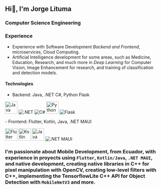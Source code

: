 ## Hi👋, I'm Jorge Lituma

### Computer Science Engineering

### Experience
- Experience with Software Development *Backend and Frontend*, microservices, Cloud Computing.
- Artificial Intelligence development for some areas, such as Medicine, Education, Research, and much more in *Deep Learning* for Computer Vision, Image Enhancement for research, and training of classification and detection models.

#### Technologies
- Backend: Java, .NET C#, Python Flask
<p> <img src="https://1000marcas.net/wp-content/uploads/2020/11/Java-logo.png" alt="Java" height="40"/> <img src="https://img.shields.io/badge/.NET-512BD4?style=for-the-badge&logo=dotnet&logoColor=white](https://geekstorming.wordpress.com/wp-content/uploads/2019/12/7e49c-1mfohvi5b1xzkytxiaky7pq.png" alt=".NET" /> <img src="https://img.shields.io/badge/C%23-239120?style=for-the-badge&logo=c-sharp&logoColor=white" alt="C#" /> <img src="https://images.ctfassets.net/em6l9zw4tzag/oVfiswjNH7DuCb7qGEBPK/b391db3a1d0d3290b96ce7f6aacb32b0/python.png" alt="Python" height="40"/> <img src="https://img.shields.io/badge/Flask-000000?style=for-the-badge&logo=flask&logoColor=white" alt="Flask" /> </p>
- Frontend: Flutter, Kotlin, Java, .NET MAUI
<p> <img src="https://storage.googleapis.com/cms-storage-bucket/c823e53b3a1a7b0d36a9.png" alt="Flutter" height="40"/> <img src="https://cdn-images-1.medium.com/max/480/1*jA64NTovT-efZ96tcq-X5g.png" alt="Kotlin" height="40"/> <img src="https://1000marcas.net/wp-content/uploads/2020/11/Java-logo.png" alt="Java" height="40"/> <img src="https://img.shields.io/badge/.NET_MAUI-512BD4?style=for-the-badge&logo=dotnet&logoColor=white" alt=".NET MAUI" /> </p>

<!--### Proyects
- [Mobile Development with native libs C++]()
- [Alzheimer's Detection Model with published Article]()-->
### I'm passionate about Mobile Development, from Ecuador, with experience in proyects using `Flutter`, `Kotlin/Java`, `.NET MAUI`, and native development, creating native libraries in C++ for pixel manipulation with OpenCV, creating low-level filters with C++, implementing the TensorflowLite C++ API for Object Detection with `MobileNetV3` and more.
